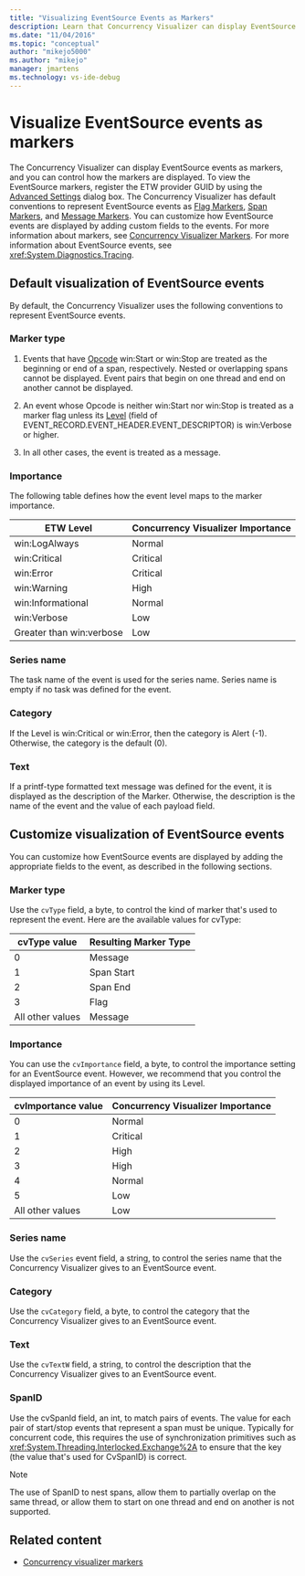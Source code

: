 ```yaml
---
title: "Visualizing EventSource Events as Markers"
description: Learn that Concurrency Visualizer can display EventSource events as markers, and you can control how the markers are displayed.
ms.date: "11/04/2016"
ms.topic: "conceptual"
author: "mikejo5000"
ms.author: "mikejo"
manager: jmartens
ms.technology: vs-ide-debug
---
```

# Visualize EventSource events as markers

The Concurrency Visualizer can display EventSource events as markers, and you can control how the markers are displayed. To view the EventSource markers, register the ETW provider GUID by using the [Advanced Settings](../profiling/advanced-settings-dialog-box-concurrency-visualizer.md) dialog box. The Concurrency Visualizer has default conventions to represent EventSource events as [Flag Markers](../profiling/concurrency-visualizer-markers.md#flag-markers), [Span Markers](../profiling/concurrency-visualizer-markers.md#span-markers), and [Message Markers](../profiling/concurrency-visualizer-markers.md#message-markers). You can customize how EventSource events are displayed by adding custom fields to the events. For more information about markers, see [Concurrency Visualizer Markers](../profiling/concurrency-visualizer-markers.md). For more information about EventSource events, see <xref:System.Diagnostics.Tracing>.

## Default visualization of EventSource events

 By default, the Concurrency Visualizer uses the following conventions to represent EventSource events.

### Marker type

1. Events that have [Opcode](/windows/desktop/WES/eventmanifestschema-opcodetype-complextype) win:Start or win:Stop are treated as the beginning or end of a span, respectively.  Nested or overlapping spans cannot be displayed. Event pairs that begin on one thread and end on another cannot be displayed.

2. An event whose Opcode is neither win:Start nor win:Stop is treated as a marker flag unless its [Level](/windows/desktop/WES/defining-severity-levels) (field of EVENT_RECORD.EVENT_HEADER.EVENT_DESCRIPTOR) is win:Verbose or higher.

3. In all other cases, the event is treated as a message.

### Importance
 The following table defines how the event level maps to the marker importance.

|ETW Level|Concurrency Visualizer Importance|
|---------------|---------------------------------------|
|win:LogAlways|Normal|
|win:Critical|Critical|
|win:Error|Critical|
|win:Warning|High|
|win:Informational|Normal|
|win:Verbose|Low|
|Greater than win:verbose|Low|

### Series name
 The task name of the event is used for the series name. Series name is empty if no task was defined for the event.

### Category
 If the Level is win:Critical or win:Error, then the category is Alert (-1). Otherwise, the category is the default (0).

### Text
 If a printf-type formatted text message was defined for the event, it is displayed as the description of the Marker. Otherwise, the description is the name of the event and the value of each payload field.

## Customize visualization of EventSource events
 You can customize how EventSource events are displayed by adding the appropriate fields to the event, as described in the following sections.

### Marker type
 Use the `cvType` field, a byte, to control the kind of marker that's used to represent the event. Here are the available values for cvType:

|cvType value|Resulting Marker Type|
|------------------|---------------------------|
|0|Message|
|1|Span Start|
|2|Span End|
|3|Flag|
|All other values|Message|

### Importance
 You can use the `cvImportance` field, a byte, to control the importance setting for an EventSource event. However, we recommend that you control the displayed importance of an event by using its Level.

|cvImportance value|Concurrency Visualizer Importance|
|------------------------|---------------------------------------|
|0|Normal|
|1|Critical|
|2|High|
|3|High|
|4|Normal|
|5|Low|
|All other values|Low|

### Series name
 Use the `cvSeries` event field, a string, to control the series name that the Concurrency Visualizer gives to an EventSource event.

### Category
 Use the `cvCategory` field, a byte, to control the category that the Concurrency Visualizer gives to an EventSource event.

### Text
 Use the `cvTextW` field, a string, to control the description that the Concurrency Visualizer gives to an EventSource event.

### SpanID
 Use the cvSpanId field, an int, to match pairs of events. The value for each pair of start/stop events that represent a span must be unique. Typically for concurrent code, this requires the use of synchronization primitives such as <xref:System.Threading.Interlocked.Exchange%2A> to ensure that the key (the value that's used for CvSpanID) is correct.

> [!NOTE]
> The use of SpanID to nest spans, allow them to partially overlap on the same thread, or allow them to start on one thread and end on another is not supported.

## Related content
- [Concurrency visualizer markers](../profiling/concurrency-visualizer-markers.md)